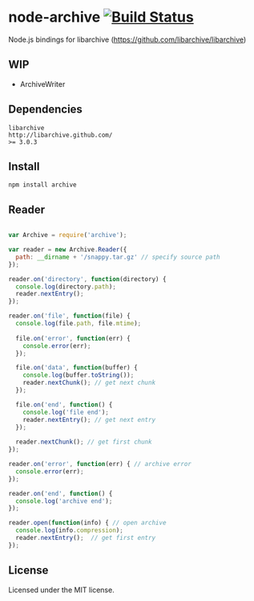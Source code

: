 # node-archive [![Build Status](https://secure.travis-ci.org/Skomski/node-archive.png?branch=master)](http://travis-ci.org/Skomski/node-archive)

Node.js bindings for libarchive (https://github.com/libarchive/libarchive)

## WIP

* ArchiveWriter

## Dependencies

```
libarchive
http://libarchive.github.com/
>= 3.0.3
````

## Install

```
npm install archive
```

## Reader

```javascript

var Archive = require('archive');

var reader = new Archive.Reader({
  path: __dirname + '/snappy.tar.gz' // specify source path
});

reader.on('directory', function(directory) {
  console.log(directory.path);
  reader.nextEntry();
});

reader.on('file', function(file) {
  console.log(file.path, file.mtime);
  
  file.on('error', function(err) {
    console.error(err);
  });

  file.on('data', function(buffer) {
    console.log(buffer.toString());
    reader.nextChunk(); // get next chunk
  });

  file.on('end', function() {
    console.log('file end');
    reader.nextEntry(); // get next entry
  });
  
  reader.nextChunk(); // get first chunk
});

reader.on('error', function(err) { // archive error
  console.error(err);
});

reader.on('end', function() {
  console.log('archive end');
});

reader.open(function(info) { // open archive
  console.log(info.compression);
  reader.nextEntry();  // get first entry
});
```

## License

Licensed under the MIT license.
